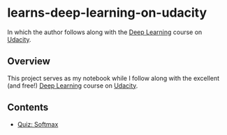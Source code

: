 # learns-deep-learning-on-udacity

In which the author follows along with the [Deep Learning][] course on [Udacity][].

## Overview

This project serves as my notebook while I follow along with the excellent (and free!) [Deep Learning][] course on [Udacity][].

## Contents

* [Quiz: Softmax](quiz-softmax/)


[Udacity]: https://www.udacity.com
[Deep Learning]: https://classroom.udacity.com/courses/ud730
